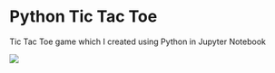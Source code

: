 # Python Tic Tac Toe
 Tic Tac Toe game which I created using Python in Jupyter Notebook

<a href="https://imgflip.com/gif/3uvwwn"><img src="https://imgflip.com/gif/3uvwwn"></a>
